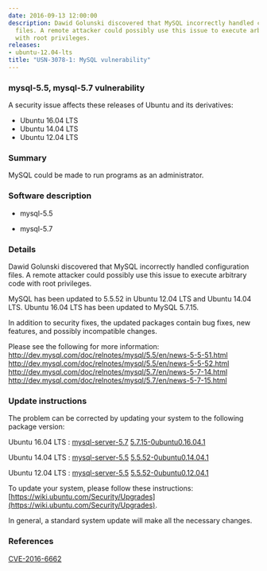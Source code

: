 ```yaml
---
date: 2016-09-13 12:00:00
description: Dawid Golunski discovered that MySQL incorrectly handled configuration
  files. A remote attacker could possibly use this issue to execute arbitrary code
  with root privileges.
releases:
- ubuntu-12.04-lts
title: "USN-3078-1: MySQL vulnerability"
---
```


### mysql-5.5, mysql-5.7 vulnerability

A security issue affects these releases of Ubuntu and its derivatives:

* Ubuntu 16.04 LTS
* Ubuntu 14.04 LTS
* Ubuntu 12.04 LTS

### Summary

MySQL could be made to run programs as an administrator. 

### Software description

* mysql-5.5 

* mysql-5.7 

### Details

Dawid Golunski discovered that MySQL incorrectly handled configuration files. A remote attacker could possibly use this issue to execute arbitrary code with root privileges.

MySQL has been updated to 5.5.52 in Ubuntu 12.04 LTS and Ubuntu 14.04 LTS. Ubuntu 16.04 LTS has been updated to MySQL 5.7.15.

In addition to security fixes, the updated packages contain bug fixes, new features, and possibly incompatible changes.

Please see the following for more information: http://dev.mysql.com/doc/relnotes/mysql/5.5/en/news-5-5-51.html http://dev.mysql.com/doc/relnotes/mysql/5.5/en/news-5-5-52.html http://dev.mysql.com/doc/relnotes/mysql/5.7/en/news-5-7-14.html http://dev.mysql.com/doc/relnotes/mysql/5.7/en/news-5-7-15.html 

### Update instructions

The problem can be corrected by updating your system to the following package version:

Ubuntu 16.04 LTS
 : [mysql-server-5.7](https://launchpad.net/ubuntu/+source/mysql-5.7) <span> [5.7.15-0ubuntu0.16.04.1](https://launchpad.net/ubuntu/+source/mysql-5.7/5.7.15-0ubuntu0.16.04.1) </span> 

Ubuntu 14.04 LTS
 : [mysql-server-5.5](https://launchpad.net/ubuntu/+source/mysql-5.5) <span> [5.5.52-0ubuntu0.14.04.1](https://launchpad.net/ubuntu/+source/mysql-5.5/5.5.52-0ubuntu0.14.04.1) </span> 

Ubuntu 12.04 LTS
 : [mysql-server-5.5](https://launchpad.net/ubuntu/+source/mysql-5.5) <span> [5.5.52-0ubuntu0.12.04.1](https://launchpad.net/ubuntu/+source/mysql-5.5/5.5.52-0ubuntu0.12.04.1) </span> 

To update your system, please follow these instructions: [https://wiki.ubuntu.com/Security/Upgrades](https://wiki.ubuntu.com/Security/Upgrades).

In general, a standard system update will make all the necessary changes. 

### References

 [CVE-2016-6662](http://people.ubuntu.com/~ubuntu-security/cve/CVE-2016-6662)
